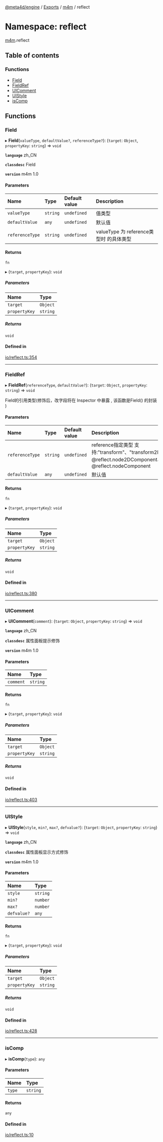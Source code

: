 [@meta4d/engine](../README.md) / [Exports](../modules.md) / [m4m](m4m.md) / reflect

# Namespace: reflect

[m4m](m4m.md).reflect

## Table of contents

### Functions

- [Field](m4m.reflect.md#field)
- [FieldRef](m4m.reflect.md#fieldref)
- [UIComment](m4m.reflect.md#uicomment)
- [UIStyle](m4m.reflect.md#uistyle)
- [isComp](m4m.reflect.md#iscomp)

## Functions

### Field

▸ **Field**(`valueType`, `defaultValue?`, `referenceType?`): (`target`: `Object`, `propertyKey`: `string`) => `void`

**`language`** zh_CN

**`classdesc`**
Field

**`version`** m4m 1.0

#### Parameters

| Name | Type | Default value | Description |
| :------ | :------ | :------ | :------ |
| `valueType` | `string` | `undefined` | 值类型 |
| `defaultValue` | `any` | `undefined` | 默认值 |
| `referenceType` | `string` | `undefined` | valueType 为 reference类型时 的具体类型 |

#### Returns

`fn`

▸ (`target`, `propertyKey`): `void`

##### Parameters

| Name | Type |
| :------ | :------ |
| `target` | `Object` |
| `propertyKey` | `string` |

##### Returns

`void`

#### Defined in

[io/reflect.ts:354](https://github.com/meta4d-me/meta4d-engine/blob/cf6bfe6/src/io/reflect.ts#L354)

___

### FieldRef

▸ **FieldRef**(`referenceType`, `defaultValue?`): (`target`: `Object`, `propertyKey`: `string`) => `void`

Field的引用类型(修饰后，改字段将在 Inspector 中暴露 , 该函数是Field() 的封装 )

#### Parameters

| Name | Type | Default value | Description |
| :------ | :------ | :------ | :------ |
| `referenceType` | `string` | `undefined` | reference指定类型 支持:"transform"、"transform2D"、@reflect.node2DComponent、@reflect.nodeComponent |
| `defaultValue` | `any` | `undefined` | 默认值 |

#### Returns

`fn`

▸ (`target`, `propertyKey`): `void`

##### Parameters

| Name | Type |
| :------ | :------ |
| `target` | `Object` |
| `propertyKey` | `string` |

##### Returns

`void`

#### Defined in

[io/reflect.ts:380](https://github.com/meta4d-me/meta4d-engine/blob/cf6bfe6/src/io/reflect.ts#L380)

___

### UIComment

▸ **UIComment**(`comment`): (`target`: `Object`, `propertyKey`: `string`) => `void`

**`language`** zh_CN

**`classdesc`**
属性面板提示修饰

**`version`** m4m 1.0

#### Parameters

| Name | Type |
| :------ | :------ |
| `comment` | `string` |

#### Returns

`fn`

▸ (`target`, `propertyKey`): `void`

##### Parameters

| Name | Type |
| :------ | :------ |
| `target` | `Object` |
| `propertyKey` | `string` |

##### Returns

`void`

#### Defined in

[io/reflect.ts:403](https://github.com/meta4d-me/meta4d-engine/blob/cf6bfe6/src/io/reflect.ts#L403)

___

### UIStyle

▸ **UIStyle**(`style`, `min?`, `max?`, `defvalue?`): (`target`: `Object`, `propertyKey`: `string`) => `void`

**`language`** zh_CN

**`classdesc`**
属性面板显示方式修饰

**`version`** m4m 1.0

#### Parameters

| Name | Type |
| :------ | :------ |
| `style` | `string` |
| `min?` | `number` |
| `max?` | `number` |
| `defvalue?` | `any` |

#### Returns

`fn`

▸ (`target`, `propertyKey`): `void`

##### Parameters

| Name | Type |
| :------ | :------ |
| `target` | `Object` |
| `propertyKey` | `string` |

##### Returns

`void`

#### Defined in

[io/reflect.ts:428](https://github.com/meta4d-me/meta4d-engine/blob/cf6bfe6/src/io/reflect.ts#L428)

___

### isComp

▸ **isComp**(`type`): `any`

#### Parameters

| Name | Type |
| :------ | :------ |
| `type` | `string` |

#### Returns

`any`

#### Defined in

[io/reflect.ts:10](https://github.com/meta4d-me/meta4d-engine/blob/cf6bfe6/src/io/reflect.ts#L10)

